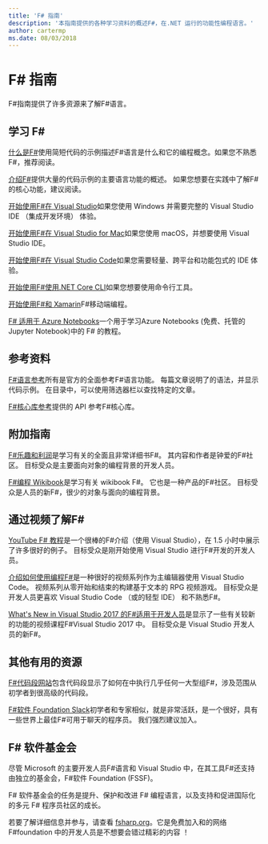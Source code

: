 ```yaml
---
title: 'F# 指南'
description: '本指南提供的各种学习资料的概述F#，在.NET 运行的功能性编程语言。'
author: cartermp
ms.date: 08/03/2018
---
```

# <a name="f-guide"></a>F# 指南

F#指南提供了许多资源来了解F#语言。

## <a name="learning-f"></a>学习 F\#

[什么是F#](what-is-fsharp.md)使用简短代码的示例描述F#语言是什么和它的编程概念。如果您不熟悉F#，推荐阅读。

[介绍F#](tour.md)提供大量的代码示例的主要语言功能的概述。 如果您想要在实践中了解F#的核心功能，建议阅读。

[开始使用F#在 Visual Studio](get-started/get-started-visual-studio.md)如果您使用 Windows 并需要完整的 Visual Studio IDE （集成开发环境） 体验。

[开始使用F#在 Visual Studio for Mac](get-started/get-started-with-visual-studio-for-mac.md)如果您使用 macOS，并想要使用 Visual Studio IDE。

[开始使用F#在 Visual Studio Code](get-started/get-started-vscode.md)如果您需要轻量、跨平台和功能包式的 IDE 体验。

[开始使用F#使用.NET Core CLI](get-started/get-started-command-line.md)如果您想要使用命令行工具。

[开始使用F#和 Xamarin](https://docs.microsoft.com/xamarin/cross-platform/platform/fsharp/)F#移动端编程。

[F# 适用于 Azure Notebooks](https://notebooks.azure.com/Microsoft/libraries/samples/html/FSharp%20for%20Azure%20Notebooks.ipynb)一个用于学习Azure Notebooks (免费、托管的 Jupyter Notebook)中的 F# 的教程。

## <a name="references"></a>参考资料

[F#语言参考](language-reference/index.md)所有是官方的全面参考F#语言功能。 每篇文章说明了的语法，并显示代码示例。 在目录中，可以使用筛选器栏以查找特定的文章。

[F#核心库参考](https://msdn.microsoft.com/visualfsharpdocs/conceptual/fsharp-core-library-reference)提供的 API 参考F#核心库。

## <a name="additional-guides"></a>附加指南

[F#乐趣和利润](https://swlaschin.gitbooks.io/fsharpforfunandprofit/content/)是学习有关的全面且非常详细书F#。 其内容和作者是钟爱的F#社区。 目标受众是主要面向对象的编程背景的开发人员。

[F#编程 Wikibook](https://en.wikibooks.org/wiki/F_Sharp_Programming)是学习有关 wikibook F#。 它也是一种产品的F#社区。 目标受众是人员的新F#，很少的对象与面向的编程背景。

## <a name="learn-f-through-videos"></a>通过视频了解F#

[YouTube F# 教程](https://www.youtube.com/watch?v=c7eNDJN758U)是一个很棒的F#介绍（使用 Visual Studio），在 1.5 小时中展示了许多很好的例子。 目标受众是刚开始使用 Visual Studio 进行F#开发的开发人员。

[介绍如何使用编程F#](https://www.youtube.com/watch?v=Teak30_pXHk&list=PLEoMzSkcN8oNiJ67Hd7oRGgD1d4YBxYGC)是一种很好的视频系列作为主编辑器使用 Visual Studio Code。 视频系列从零开始和结束的构建基于文本的 RPG 视频游戏。 目标受众是开发人员更喜欢 Visual Studio Code （或的轻型 IDE） 和不熟悉F#。

[What's New in Visual Studio 2017 的F#适用于开发人员](https://www.linkedin.com/learning/what-s-new-in-visual-studio-2017-for-f-sharp-for-developers)是显示了一些有关较新的功能的视频课程F#Visual Studio 2017 中。 目标受众是 Visual Studio 开发人员的新F#。

## <a name="other-useful-resources"></a>其他有用的资源

[ F#代码段网站](http://www.fssnip.net)包含代码段显示了如何在中执行几乎任何一大型组F#，涉及范围从初学者到很高级的代码段。

[ F#软件 Foundation Slack](https://fsharp.org/guides/slack/)初学者和专家相似，就是非常活跃，是一个很好，具有一些世界上最佳F#可用于聊天的程序员。 我们强烈建议加入。

## <a name="the-f-software-foundation"></a>F# 软件基金会

尽管 Microsoft 的主要开发人员F#语言和 Visual Studio 中，在其工具F#还支持由独立的基金会，F#软件 Foundation (FSSF)。

F# 软件基金会的任务是提升、保护和改进 F# 编程语言，以及支持和促进国际化的多元 F# 程序员社区的成长。

若要了解详细信息并参与，请查看 [fsharp.org](https://fsharp.org)。它是免费加入和的网络F#foundation 中的开发人员是不想要会错过精彩的内容 ！
